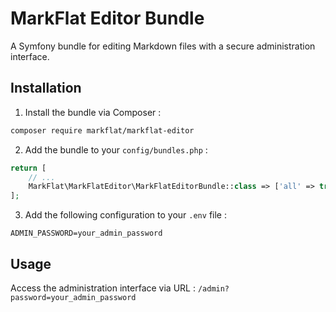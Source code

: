 # MarkFlat Editor Bundle

A Symfony bundle for editing Markdown files with a secure administration interface.

## Installation

1. Install the bundle via Composer :
```bash
composer require markflat/markflat-editor
```

2. Add the bundle to your `config/bundles.php` :
```php
return [
    // ...
    MarkFlat\MarkFlatEditor\MarkFlatEditorBundle::class => ['all' => true],
];
```

3. Add the following configuration to your `.env` file :
```
ADMIN_PASSWORD=your_admin_password
```

## Usage

Access the administration interface via URL : `/admin?password=your_admin_password`
